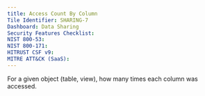 ```yaml
---
title: Access Count By Column
Tile Identifier: SHARING-7
Dashboard: Data Sharing
Security Features Checklist:
NIST 800-53:
NIST 800-171:
HITRUST CSF v9:
MITRE ATT&CK (SaaS):
---
```


For a given object (table, view), how many times each column was accessed.
